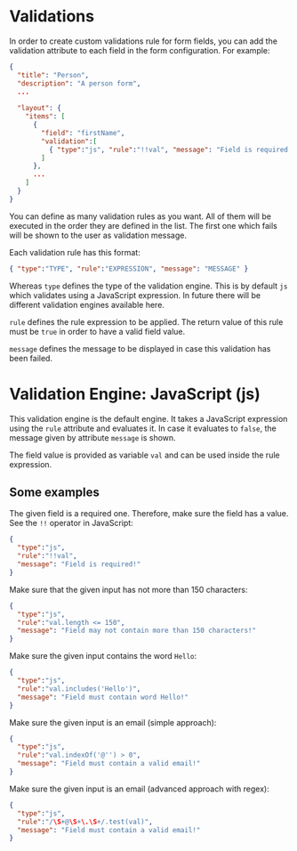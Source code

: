 # Validations

In order to create custom validations rule for form fields, you can add the validation attribute to each field in the form configuration. For example:

```json
{
  "title": "Person",
  "description": "A person form",  
  ...
  
  "layout": {
    "items": [
      {
        "field": "firstName", 
        "validation":[
          { "type":"js", "rule":"!!val", "message": "Field is required!" }
        ]
      },
      ...
    ]
  }
}
```

You can define as many validation rules as you want. All of them will be executed in the order they are defined in the list. The first one which fails will be shown to the user as validation message.

Each validation rule has this format:

```json
{ "type":"TYPE", "rule":"EXPRESSION", "message": "MESSAGE" }
```

Whereas `type` defines the type of the validation engine. This is by default `js` which validates using a JavaScript expression. In future there will be different validation engines available here.

`rule` defines the rule expression to be applied. The return value of this rule must be `true` in order to have a valid field value.

`message` defines the message to be displayed in case this validation has been failed.

# Validation Engine: JavaScript (js)

This validation engine is the default engine. It takes a JavaScript expression using the `rule` attribute and evaluates it. In case it evaluates to `false`, the message given by attribute `message` is shown.

The field value is provided as variable `val` and can be used inside the rule expression.

## Some examples

The given field is a required one. Therefore, make sure the field has a value. See the `!!` operator in JavaScript:

```json
{ 
  "type":"js", 
  "rule":"!!val", 
  "message": "Field is required!" 
}
```

Make sure that the given input has not more than 150 characters:

```json
{ 
  "type":"js", 
  "rule":"val.length <= 150", 
  "message": "Field may not contain more than 150 characters!" 
}
```

Make sure the given input contains the word `Hello`:

```json
{ 
  "type":"js", 
  "rule":"val.includes('Hello')", 
  "message": "Field must contain word Hello!" 
}
```

Make sure the given input is an email (simple approach):

```json
{ 
  "type":"js", 
  "rule":"val.indexOf('@'') > 0", 
  "message": "Field must contain a valid email!" 
}
```

Make sure the given input is an email (advanced approach with regex):

```json
{ 
  "type":"js", 
  "rule":"/\S+@\S+\.\S+/.test(val)", 
  "message": "Field must contain a valid email!" 
}
```
